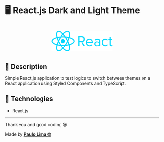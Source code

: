 # 🖥️ React.js Dark and Light Theme

<h1 align="center">
  <img src=".github/logo.png" width="200px" />
</h1>

## 🔎️ Description
Simple React.js application to test logics to switch between themes on a React application using Styled Components and TypeScript.

## 🚀️ Technologies

- React.js

---

Thank you and good coding 😎️

Made by **<a href="https://paulophlp.github.io/portfolio/" target="__blank">Paulo Lima 🤓️</a>**

